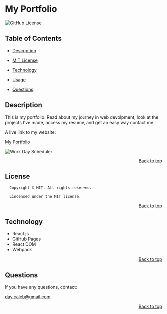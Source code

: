 <h1 id='title'> My Portfolio </h1>

![GitHub License](https://img.shields.io/badge/license-MIT-blue.svg)

<h2 id='contents'> Table of Contents </h2>

- [Description](#description)

- [MIT License](#license)

- [Technology](#technology)

- [Usage](#usage)

- [Questions](#questions)

<h2 id='description'> Description </h2>

This is my portfolio. Read about my journey in web devolpment, look at the projects I've made, access my resume, and get an easy way contact me.

A live link to my website:

[My Portfolio](https://caleeeb.github.io/my-react-portfolio/)


![Work Day Scheduler](src/images/portfolioSS.png)

<p style='text-align: right;'><a href='#title'>Back to top</a></p>

<h2 id='license'>License</h2>

      Copyright © MIT. All rights reserved.

      Lincensed under the MIT license.

<p style='text-align: right;'><a href='#title'>Back to top</a></p>


<h2 id='technology'> Technology </h2>

- React.js
- GitHub Pages
- React DOM
- Webpack

<p style='text-align: right;'><a href='#title'>Back to top</a></p>

<h2 id='questions'> Questions </h2>

If you have any questions, contact:

day.caleb@gmail.com

<p style='text-align: right;'><a href='#title'>Back to top</a></p>
